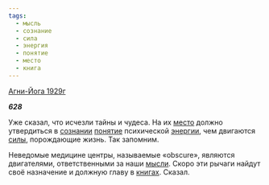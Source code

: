 ```yaml
---
tags:
  - мысль
  - сознание
  - сила
  - энергия
  - понятие
  - место
  - книга
---
```

[Агни-Йога 1929г](https://127.0.0.1:4002/agni/1929)

___628___

Уже сказал, что исчезли тайны и чудеса. На их [место](../../../tags/#место) должно утвердиться в [сознании](../../../tags/#сознание) [понятие](../../../tags/#понятие) психической [энергии](../../../tags/#энергия), чем двигаются [силы](../../../tags/#сила), порождающие жизнь. Так запомним.   

Неведомые медицине центры, называемые «obscure», являются двигателями, ответственными за наши [мысли](../../../tags/#мысль). Скоро эти рычаги найдут своё назначение и должную главу в [книгах](../../../tags/#книга). Сказал.